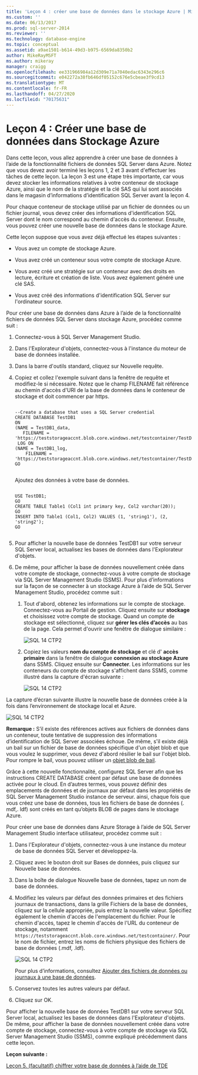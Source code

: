 ```yaml
---
title: 'Leçon 4 : créer une base de données dans le stockage Azure | Microsoft Docs'
ms.custom: ''
ms.date: 06/13/2017
ms.prod: sql-server-2014
ms.reviewer: ''
ms.technology: database-engine
ms.topic: conceptual
ms.assetid: a9ae1501-b614-49d3-b975-6569da8350b2
author: MikeRayMSFT
ms.author: mikeray
manager: craigg
ms.openlocfilehash: ee331966984a12d309e71a7040edac6343e296c6
ms.sourcegitcommit: e042272a38fb646df05152c676e5cbeae3f9cd13
ms.translationtype: MT
ms.contentlocale: fr-FR
ms.lasthandoff: 04/27/2020
ms.locfileid: "70175631"
---
```

# <a name="lesson-4-create-a-database-in-azure-storage"></a>Leçon 4 : Créer une base de données dans Stockage Azure
  Dans cette leçon, vous allez apprendre à créer une base de données à l’aide de la fonctionnalité fichiers de données SQL Server dans Azure. Notez que vous devez avoir terminé les leçons 1, 2 et 3 avant d'effectuer les tâches de cette leçon. La leçon 3 est une étape très importante, car vous devez stocker les informations relatives à votre conteneur de stockage Azure, ainsi que le nom de la stratégie et la clé SAS qui lui sont associés dans le magasin d’informations d’identification SQL Server avant la leçon 4.  
  
 Pour chaque conteneur de stockage utilisé par un fichier de données ou un fichier journal, vous devez créer des informations d'identification SQL Server dont le nom correspond au chemin d'accès du conteneur. Ensuite, vous pouvez créer une nouvelle base de données dans le stockage Azure.  
  
 Cette leçon suppose que vous avez déjà effectué les étapes suivantes :  
  
-   Vous avez un compte de stockage Azure.  
  
-   Vous avez créé un conteneur sous votre compte de stockage Azure.  
  
-   Vous avez créé une stratégie sur un conteneur avec des droits en lecture, écriture et création de liste. Vous avez également généré une clé SAS.  
  
-   Vous avez créé des informations d'identification SQL Server sur l'ordinateur source.  
  
 Pour créer une base de données dans Azure à l’aide de la fonctionnalité fichiers de données SQL Server dans stockage Azure, procédez comme suit :  
  
1.  Connectez-vous à SQL Server Management Studio.  
  
2.  Dans l'Explorateur d'objets, connectez-vous à l'instance du moteur de base de données installée.  
  
3.  Dans la barre d'outils standard, cliquez sur Nouvelle requête.  
  
4.  Copiez et collez l'exemple suivant dans la fenêtre de requête et modifiez-le si nécessaire. Notez que le champ FILENAME fait référence au chemin d'accès d'URI de la base de données dans le conteneur de stockage et doit commencer par https.  
  
    ```  
  
    --Create a database that uses a SQL Server credential    
    CREATE DATABASE TestDB1    
    ON   
    (NAME = TestDB1_data,   
       FILENAME = 'https://teststorageaccnt.blob.core.windows.net/testcontainer/TestDB1Data.mdf')   
     LOG ON   
    (NAME = TestDB1_log,   
        FILENAME = 'https://teststorageaccnt.blob.core.windows.net/testcontainer/TestDB1Log.ldf')   
    GO  
  
    ```  
  
     Ajoutez des données à votre base de données.  
  
    ```  
  
    USE TestDB1;   
    GO   
    CREATE TABLE Table1 (Col1 int primary key, Col2 varchar(20));   
    GO   
    INSERT INTO Table1 (Col1, Col2) VALUES (1, 'string1'), (2, 'string2');   
    GO  
  
    ```  
  
5.  Pour afficher la nouvelle base de données TestDB1 sur votre serveur SQL Server local, actualisez les bases de données dans l'Explorateur d'objets.  
  
6.  De même, pour afficher la base de données nouvellement créée dans votre compte de stockage, connectez-vous à votre compte de stockage via SQL Server Management Studio (SSMS). Pour plus d’informations sur la façon de se connecter à un stockage Azure à l’aide de SQL Server Management Studio, procédez comme suit :  
  
    1.  Tout d'abord, obtenez les informations sur le compte de stockage. Connectez-vous au Portail de gestion. Cliquez ensuite sur **stockage** et choisissez votre compte de stockage. Quand un compte de stockage est sélectionné, cliquez sur **gérer les clés d’accès** au bas de la page. Cela permet d'ouvrir une fenêtre de dialogue similaire :  
  
         ![SQL 14 CTP2](../tutorials/media/ss-was-tutlesson-4-6-1.gif "SQL 14 CTP2")  
  
    2.  Copiez les valeurs **nom du compte de stockage** et clé d' **accès primaire** dans la fenêtre de dialogue **connexion au stockage Azure** dans SSMS. Cliquez ensuite sur **Connecter**. Les informations sur les conteneurs du compte de stockage s'affichent dans SSMS, comme illustré dans la capture d'écran suivante :  
  
         ![SQL 14 CTP2](../tutorials/media/ss-was-tutlesson-4-6-2.gif "SQL 14 CTP2")  
  
 La capture d’écran suivante illustre la nouvelle base de données créée à la fois dans l’environnement de stockage local et Azure.  
  
 ![SQL 14 CTP2](../tutorials/media/ss-was-tutlesson-4-6-2b.gif "SQL 14 CTP2")  
  
 **Remarque :** S’il existe des références actives aux fichiers de données dans un conteneur, toute tentative de suppression des informations d’identification de SQL Server associées échoue. De même, s'il existe déjà un bail sur un fichier de base de données spécifique d'un objet blob et que vous voulez le supprimer, vous devez d'abord résilier le bail sur l'objet blob. Pour rompre le bail, vous pouvez utiliser un [objet blob de bail](https://msdn.microsoft.com/library/azure/ee691972.aspx).  
  
 Grâce à cette nouvelle fonctionnalité, configurez SQL Server afin que les instructions CREATE DATABASE créent par défaut une base de données activée pour le cloud. En d’autres termes, vous pouvez définir des emplacements de données et de journaux par défaut dans les propriétés de SQL Server Management Studio instance de serveur. ainsi, chaque fois que vous créez une base de données, tous les fichiers de base de données (. mdf,. ldf) sont créés en tant qu’objets BLOB de pages dans le stockage Azure.  
  
 Pour créer une base de données dans Azure Storage à l’aide de SQL Server Management Studio interface utilisateur, procédez comme suit :  
  
1.  Dans l'Explorateur d'objets, connectez-vous à une instance du moteur de base de données SQL Server et développez-la.  
  
2.  Cliquez avec le bouton droit sur Bases de données, puis cliquez sur Nouvelle base de données.  
  
3.  Dans la boîte de dialogue Nouvelle base de données, tapez un nom de base de données.  
  
4.  Modifiez les valeurs par défaut des données primaires et des fichiers journaux de transactions, dans la grille Fichiers de la base de données, cliquez sur la cellule appropriée, puis entrez la nouvelle valeur. Spécifiez également le chemin d'accès de l'emplacement du fichier. Pour le chemin d'accès, tapez le chemin d'accès de l'URL du conteneur de stockage, notamment `https://teststorageaccnt.blob.core.windows.net/testcontainer/`. Pour le nom de fichier, entrez les noms de fichiers physique des fichiers de base de données (.mdf, .ldf).  
  
     ![SQL 14 CTP2](../tutorials/media/ss-was-tutlesson-4-6-4.gif "SQL 14 CTP2")  
  
     Pour plus d’informations, consultez [Ajouter des fichiers de données ou journaux à une base de données](databases/add-data-or-log-files-to-a-database.md).  
  
5.  Conservez toutes les autres valeurs par défaut.  
  
6.  Cliquez sur OK.  
  
 Pour afficher la nouvelle base de données TestDB1 sur votre serveur SQL Server local, actualisez les bases de données dans l'Explorateur d'objets. De même, pour afficher la base de données nouvellement créée dans votre compte de stockage, connectez-vous à votre compte de stockage via SQL Server Management Studio (SSMS), comme expliqué précédemment dans cette leçon.  
  
 **Leçon suivante :**  
  
 [Leçon 5. &#40;facultatif&#41; chiffrer votre base de données à l’aide de TDE](../relational-databases/lesson-4-restore-database-to-virtual-machine-from-url.md)  
  
  

